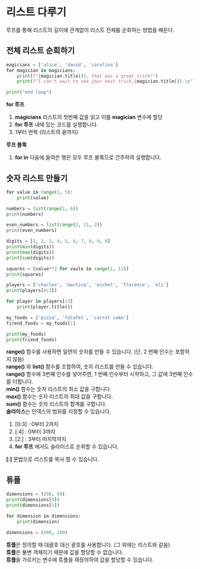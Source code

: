 # 리스트 다루기
루프를 통해 리스트의 길이에 관계없이 리스트 전체를 순회하는 방법을 배운다.

## 전체 리스트 순회하기

```python
magicians = ['alice', 'david', 'carolina']
for magician in magicians:
    print(f"{magician.title()}, that was a great trick!")
    print(f"I can't wait to see your next trick,{magician.title()}.\n")

print("end loop")
```

**for 루프**<br>
1. **magicians** 리스트의 첫번째 값을 읽고 이를 **magician** 변수에 할당
2. **for 루프** 내에 있는 코드를 실행합니다.
3. 1부터 반복 (리스트의 끝까지)

**루프 블록**
1. **for in** 다음에 들여쓴 행은 모두 루프 블록으로 간주하여 실행합니다.

## 숫자 리스트 만들기
```python
for value in range(1, 5):
    print(value)

numbers = list(range(1, 6)) 
print(numbers)

even_numbers = list(range(2, 11, 2))
print(even_numbers)

digits = [1, 2, 3, 4, 5, 6, 7, 8, 9, 0]
print(min(digits))
print(max(digits))
print(sum(digits))

squares = [value**2 for vaule in range(1, 11)]
print(squares)

players = ['charles', 'martina', 'michel', 'florence', 'eli']
print(players[0:3])

for player in players[:3]
    print(player.title())

my_foods = ['pizza', 'falafel', 'carrot cake']
firend_foods = my_foods[:]

print(my_foods)
print(friend_foods)
```

**range()** 함수를 사용하면 일련의 숫자를 만들 수 있습니다. (단, 2 번째 인수는 포함하지 않음)<br>
**range()** 와 **list()** 함수를 조합하여, 숫자 리스트를 만들 수 있습니다.<br>
**range()** 함수에 3번째 인수를 넣어주면, 1 번째 인수부터 시작하고, 그 값에 3번째 인수를 더합니다.<br>
**min()** 함수는 숫자 리스트의 최소 값을 구합니다.<br>
**max()** 함수는 숫자 리스트의 최대 값을 구합니다.<br>
**sum()** 함수는 숫자 리스트의 합계를 구합니다.<br>
**슬라이스**는 인덱스의 범위를 지정할 수 있습니다.<br>
1. [0:3]   : 0부터 2까지<br>
2. [:4]    : 0부터 3까지<br>
3. [2:]    : 3부터 마지막까지<br>
4. **for 루프** 에서도 슬라이스로 순회할 수 있습니다.<br>

**[:]** 문법으로 리스트를 복사 할 수 있습니다.

## 튜플
```python
dimensions = (200, 50)
print(dimensions[0])
print(dimensions[1])

for dimension in dimensions:
    print(dimension)

dimensions = (400, 100)
```
**튜플**은 정의할 때 대괄호 대신 괄호를 사용합니다. (그 외에는 리스트와 같음)<br>
**튜플**은 불변 객체이기 때문에 값을 할당할 수 없습니다.<br>
**튜플**을 가르키는 변수에 튜플을 재정의하여 값을 할당할 수 있습니다.<br>





